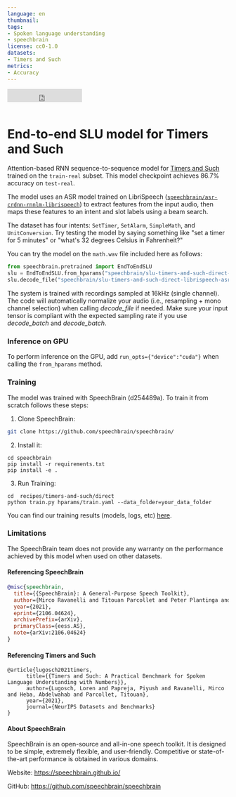 ```yaml
---
language: en
thumbnail:
tags:
- Spoken language understanding
- speechbrain
license: cc0-1.0
datasets:
- Timers and Such
metrics:
- Accuracy
---
```


<iframe src="https://ghbtns.com/github-btn.html?user=speechbrain&repo=speechbrain&type=star&count=true&size=large&v=2" frameborder="0" scrolling="0" width="170" height="30" title="GitHub"></iframe>
<br/><br/>


# End-to-end SLU model for Timers and Such

Attention-based RNN sequence-to-sequence model for [Timers and Such](https://arxiv.org/abs/2104.01604) trained on the `train-real` subset. This model checkpoint achieves 86.7% accuracy on `test-real`.

The model uses an ASR model trained on LibriSpeech ([`speechbrain/asr-crdnn-rnnlm-librispeech`](https://huggingface.co/speechbrain/asr-crdnn-rnnlm-librispeech)) to extract features from the input audio, then maps these features to an intent and slot labels using a beam search. 

The dataset has four intents: `SetTimer`, `SetAlarm`, `SimpleMath`, and `UnitConversion`. Try testing the model by saying something like "set a timer for 5 minutes" or "what's 32 degrees Celsius in Fahrenheit?"

You can try the model on the `math.wav` file included here as follows:
```python
from speechbrain.pretrained import EndToEndSLU
slu = EndToEndSLU.from_hparams("speechbrain/slu-timers-and-such-direct-librispeech-asr")
slu.decode_file("speechbrain/slu-timers-and-such-direct-librispeech-asr/math.wav")
```

The system is trained with recordings sampled at 16kHz (single channel).
The code will automatically normalize your audio (i.e., resampling + mono channel selection) when calling *decode_file* if needed. Make sure your input tensor is compliant with the expected sampling rate if you use *decode_batch* and *decode_batch*.

### Inference on GPU
To perform inference on the GPU, add  `run_opts={"device":"cuda"}`  when calling the `from_hparams` method.

### Training
The model was trained with SpeechBrain (d254489a).
To train it from scratch follows these steps:
1. Clone SpeechBrain:
```bash
git clone https://github.com/speechbrain/speechbrain/
```
2. Install it:
```
cd speechbrain
pip install -r requirements.txt
pip install -e .
```

3. Run Training:
```
cd  recipes/timers-and-such/direct
python train.py hparams/train.yaml --data_folder=your_data_folder
```

You can find our training results (models, logs, etc) [here](https://drive.google.com/drive/folders/18c2anEv8hx-ZjmEN8AdUA8AZziYIidON?usp=sharing).

### Limitations
The SpeechBrain team does not provide any warranty on the performance achieved by this model when used on other datasets.

#### Referencing SpeechBrain

```bibtex
@misc{speechbrain,
  title={{SpeechBrain}: A General-Purpose Speech Toolkit},
  author={Mirco Ravanelli and Titouan Parcollet and Peter Plantinga and Aku Rouhe and Samuele Cornell and Loren Lugosch and Cem Subakan and Nauman Dawalatabad and Abdelwahab Heba and Jianyuan Zhong and Ju-Chieh Chou and Sung-Lin Yeh and Szu-Wei Fu and Chien-Feng Liao and Elena Rastorgueva and François Grondin and William Aris and Hwidong Na and Yan Gao and Renato De Mori and Yoshua Bengio},
  year={2021},
  eprint={2106.04624},
  archivePrefix={arXiv},
  primaryClass={eess.AS},
  note={arXiv:2106.04624}
}
```


#### Referencing Timers and Such

```
@article{lugosch2021timers,
      title={{Timers and Such: A Practical Benchmark for Spoken Language Understanding with Numbers}}, 
      author={Lugosch, Loren and Papreja, Piyush and Ravanelli, Mirco and Heba, Abdelwahab and Parcollet, Titouan},
      year={2021},
      journal={NeurIPS Datasets and Benchmarks}
}
```

#### About SpeechBrain
SpeechBrain is an open-source and all-in-one speech toolkit. It is designed to be simple, extremely flexible, and user-friendly. Competitive or state-of-the-art performance is obtained in various domains.

Website: https://speechbrain.github.io/

GitHub: https://github.com/speechbrain/speechbrain